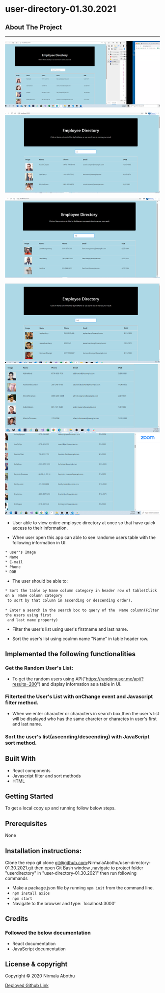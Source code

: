 # user-directory-01.30.2021

## About The Project

---

![alt text](/public/Images/image1.PNG)

![alt text](/public/Images/image2.PNG)

![alt text](/public/Images/image3.PNG)

![alt text](/public/Images/image4.PNG)
![alt text](/public/Images/image5.PNG)
![alt text](/public/Images/image6.PNG)

-    User able to view entire employee directory at once so that have quick access to their information.

-    When user open this app can able to see randome users table with the following information in UI.


    * user's Image
    * Name
    * E-mail
    * Phone
    * DOB

-    The user should be able to:


    * Sort the table by Name column category in header row of table(Click on a  Name column category
     to sort by that column in ascending or descending order).

    * Enter a search in the search box to query of the  Name column(Filter the users using first
     and last name property)

-    Filter the user's list using user's firstname and last name.

-    Sort the user's list using coulmn name "Name" in table header row.

## Implemented the following functionalities

### Get the Random User's List:

-    To get the random users using API("https://randomuser.me/api/?results=200") and display information as a table
     in UI.

### Filterted the User's List with onChange event and Javascript filter method.

-    When we enter character or characters in search box,then the user's list will be displayed who has
     the same charcter or charactes in user's first and last name.

### Sort the user's list(ascending/descending) with JavaScript sort method.

## Built With

-    React components
-    Javascript filter and sort methods
-    HTML

## Getting Started

To get a local copy up and running follow below steps.

## Prerequisites

None

## Installation instructions:

Clone the repo git clone git@github.com:NirmalaAbothu/user-directory-01.30.2021.git then open Git Bash window ,navigate to project folder "userdirectory" in "user-directory-01.30.2021" then run
following commands

-    Make a package.json file by running `npm init` from the command line.
-    `npm install axios`
-    `npm start`
-    Navigate to the browser and type: `localhost:3000'

## Credits

### Followed the below documentation

-    React documentation
-    JavaScript documentation

## License & copyright

Copyright © 2020 Nirmala Abothu

[Deployed Github Link](https://nirmalaabothu.github.io/user-directory-01.30.2021/)
